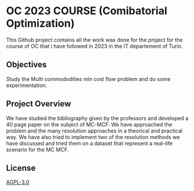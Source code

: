 # OC 2023 COURSE (Comibatorial Optimization)

This Github project contains all the work was done  for the project for the course of OC
that i have followed in 2023 in the IT departement of Turin.
## Objectives
Study the Multi commododities min cost flow problem and do some experimentation.

## Project Overview
We have studied the bibliography given by the professors and developed a 40 page paper on the subject of MC-MCF. We have approached the problem and the many resolution approaches in a theorical and practical way.
We have also tried to implement two of the resolution methods we have discussed and tried them on a dataset that represent a real-life scenario for the MC MCF.
## License
[AGPL-3.0](https://choosealicense.com/licenses/agpl-3.0/)
